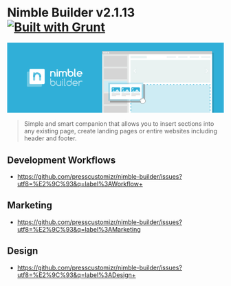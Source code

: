 # Nimble Builder v2.1.13 [![Built with Grunt](https://cdn.gruntjs.com/builtwith.png)](http://gruntjs.com/)
![Nimble Builder](/nimble.jpg)

> Simple and smart companion that allows you to insert sections into any existing page, create landing pages or entire websites including header and footer.

## Development Workflows
- https://github.com/presscustomizr/nimble-builder/issues?utf8=%E2%9C%93&q=label%3AWorkflow+

## Marketing
- https://github.com/presscustomizr/nimble-builder/issues?utf8=%E2%9C%93&q=label%3AMarketing

## Design
- https://github.com/presscustomizr/nimble-builder/issues?utf8=%E2%9C%93&q=label%3ADesign+